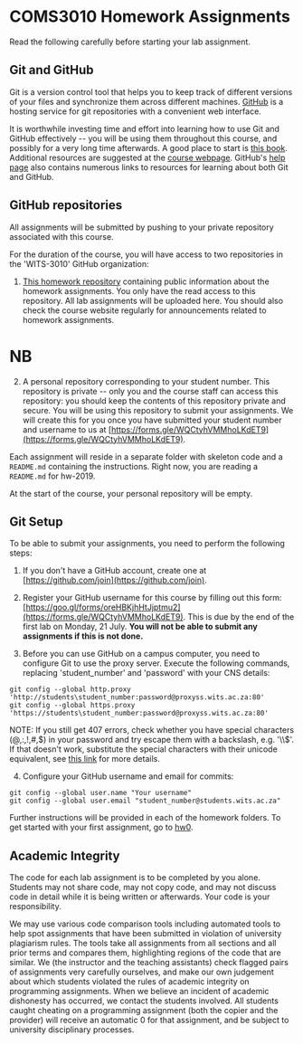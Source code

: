 # COMS3010 Homework Assignments #

Read the following carefully before starting your lab assignment.

## Git and GitHub

Git is a version control tool that helps you to keep track of
different versions of your files and synchronize them across different
machines. [GitHub](https://github.com) is a hosting service for git
repositories with a convenient web interface.

It is worthwhile investing time and effort into learning how to
use Git and GitHub effectively -- you will be using them throughout
this course, and possibly for a very long time afterwards. A good
place to start is [this book](https://git-scm.com/book/en/v2). Additional resources are
suggested at the [course webpage](https://wits-coms3010.github.io).  GitHub's [help
page](https://help.github.com/) also contains numerous links to resources for learning about both
Git and GitHub.

## GitHub repositories

All assignments will be submitted by pushing to your private
repository associated with this course.

For the duration of the course, you will have access to two 
repositories in the 'WITS-3010' GitHub organization:

1. [This homework repository](https://github.com/WITS-COMS3010/hw-2019)
containing public information about the homework assignments. You only
have the read access to this repository.  All lab assignments will be uploaded here. 
You should also check the course website regularly for announcements related to homework assignments.

# NB
2. A personal repository corresponding to your student
number.  This repository is private -- only you and the course
staff can access this repository: you should keep the contents of
this repository private and secure. You will be using this repository
to submit your assignments. We will create this for you once you have submitted 
your student number and username to us at [https://forms.gle/WQCtyhVMMhoLKdET9](https://forms.gle/WQCtyhVMMhoLKdET9).

Each assignment will reside in a separate folder with skeleton code and a `README.md` containing the instructions. Right now, you
are reading a `README.md` for hw-2019.

At the start of the course, your personal repository will be empty.

## Git Setup ##

To be able to submit your assignments, you need to perform the
following steps:

1. If you don't have a GitHub account, create one at [https://github.com/join](https://github.com/join).

2. Register your GitHub username for this course by filling out this
form: [https://goo.gl/forms/oreHBKjhHtJjptmu2](https://forms.gle/WQCtyhVMMhoLKdET9). This is due by the end of the first lab on Monday, 21 July. **You
will not be able to submit any assignments if this is not done.**

3. Before you can use GitHub on a campus computer, you need to configure
Git to use the proxy server. Execute the following commands, replacing 'student_number' and 'password' with your CNS details:  
```
git config --global http.proxy 'http://students\student_number:password@proxyss.wits.ac.za:80'
git config --global https.proxy 'https://students\student_number:password@proxyss.wits.ac.za:80'  
```
NOTE: If you still get 407 errors, check whether you have special characters (@,:,!,#,$) in your password and try escape them with a backslash, e.g. '\\$'. If that doesn't work, substitute the special characters with their unicode equivalent, see <a href="http://www.cyberciti.biz/faq/unix-linux-export-variable-http_proxy-with-special-characters/">this link</a> for more details.

4. Configure your GitHub username and email for commits:
```
git config --global user.name "Your username"
git config --global user.email "student_number@students.wits.ac.za"
```

Further instructions will be provided in each of the homework folders. To get started with your first assignment, go to [hw0](./hw0).

## Academic Integrity

The code for each lab assignment is to be completed by you alone. Students may not share code, may not copy code, and may not discuss code in detail while it is being written or afterwards. Your code is your responsibility. 

We may use various code comparison tools including automated tools to help spot assignments that have been
submitted in violation of university plagiarism rules. The tools take all assignments from all sections and all prior terms and
compares them, highlighting regions of the code that are similar. We (the instructor and the teaching assistants)
check flagged pairs of assignments very carefully ourselves, and make our own judgement about which students
violated the rules of academic integrity on programming assignments. When we believe an incident of academic
dishonesty has occurred, we contact the students involved. All students caught cheating on a programming
assignment (both the copier and the provider) will receive an automatic 0 for that assignment, and be subject 
to university disciplinary processes.
